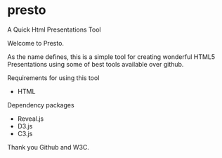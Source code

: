 # presto
A Quick Html Presentations Tool

Welcome to Presto.

As the name defines, this is a simple tool for creating wonderful HTML5 Presentations using some of best tools available over github.

Requirements for using this tool
+ HTML

Dependency packages
+ Reveal.js
+ D3.js
+ C3.js

Thank you Github and W3C.
